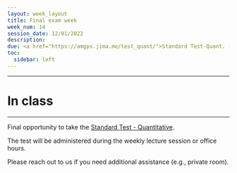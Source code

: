 ```yaml
---
layout: week_layout
title: Final exam week
week_num: 14
session_date: 12/01/2022
description:
due: <a href="https://amgps.jima.me/test_quant/">Standard Test-Quant. (final)</a>
toc:
  sidebar: left
---
```


---
# In class
---

Final opportunity to take the [Standard Test - Quantitative](/test_quant/).

The test will be administered during the weekly lecture session or office hours.

Please reach out to us if you need additional assistance (e.g., private room).
